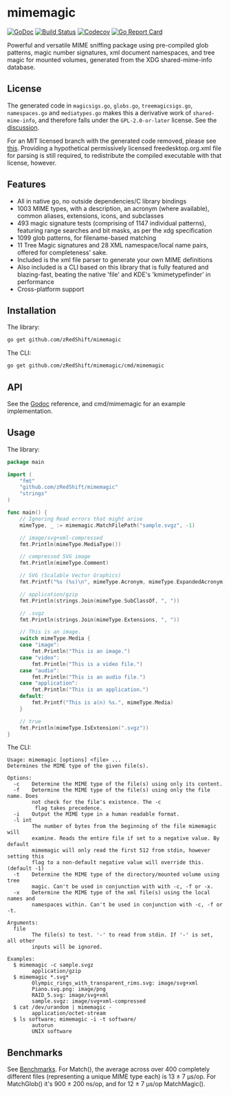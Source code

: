 mimemagic
=========
[![GoDoc](https://godoc.org/github.com/zRedShift/mimemagic?status.svg)](https://godoc.org/github.com/zRedShift/mimemagic)
[![Build Status](https://travis-ci.org/zRedShift/mimemagic.svg?branch=master)](https://travis-ci.org/zRedShift/mimemagic)
[![Codecov](https://codecov.io/gh/zRedShift/mimemagic/branch/master/graph/badge.svg)](https://codecov.io/gh/zRedShift/mimemagic/)
[![Go Report Card](https://goreportcard.com/badge/github.com/zRedShift/mimemagic)](https://goreportcard.com/report/github.com/zRedShift/mimemagic)

Powerful and versatile MIME sniffing package using pre-compiled glob patterns, magic number signatures, xml document
namespaces, and tree magic for mounted volumes, generated from the XDG shared-mime-info database.

## License

The generated code in `magicsigs.go`, `globs.go`, `treemagicsigs.go`, `namespaces.go` 
and `mediatypes.go` makes this a derivative work of `shared-mime-info`, and therefore falls under the
`GPL-2.0-or-later` license. See the [discussion](https://github.com/zRedShift/mimemagic/issues/4).

For an MIT licensed branch with the generated code  removed, please see 
[this](https://github.com/zRedShift/mimemagic/tree/MIT). Providing a hypothetical permissively licensed
freedesktop.org.xml file for parsing is still required, to redistribute the compiled executable with that license, 
however.

## Features

- All in native go, no outside dependencies/C library bindings
- 1003 MIME types, with a description, an acronym (where available), common aliases, extensions, icons, and 
subclasses
- 493 magic signature tests (comprising of 1147 individual patterns), featuring range searches and bit masks, as per
the xdg specification
- 1099 glob patterns, for filename-based matching
- 11 Tree Magic signatures and 28 XML namespace/local name pairs, offered for completeness' sake.
- Included is the xml file parser to generate your own MIME definitions
- Also included is a CLI based on this library that is fully featured and blazing-fast, beating the native 'file'
and KDE's 'kmimetypefinder' in performance
- Cross-platform support

## Installation

The library:
```bash
go get github.com/zRedShift/mimemagic
```
The CLI:
```bash
go get github.com/zRedShift/mimemagic/cmd/mimemagic
```

## API

See the [Godoc](https://godoc.org/github.com/zRedShift/mimemagic) reference, and cmd/mimemagic for an example
implementation.

## Usage

The library:
```go
package main

import (
	"fmt"
	"github.com/zRedShift/mimemagic"
	"strings"
)

func main() {
	// Ignoring Read errors that might arise
	mimeType, _ := mimemagic.MatchFilePath("sample.svgz", -1)

	// image/svg+xml-compressed
	fmt.Println(mimeType.MediaType())

	// compressed SVG image
	fmt.Println(mimeType.Comment)

	// SVG (Scalable Vector Graphics)
	fmt.Printf("%s (%s)\n", mimeType.Acronym, mimeType.ExpandedAcronym)

	// application/gzip
	fmt.Println(strings.Join(mimeType.SubClassOf, ", "))

	// .svgz
	fmt.Println(strings.Join(mimeType.Extensions, ", "))

	// This is an image.
	switch mimeType.Media {
	case "image":
		fmt.Println("This is an image.")
	case "video":
		fmt.Println("This is a video file.")
	case "audio":
		fmt.Println("This is an audio file.")
	case "application":
		fmt.Println("This is an application.")
	default:
		fmt.Printf("This is a(n) %s.", mimeType.Media)
	}

	// true
	fmt.Println(mimeType.IsExtension(".svgz"))
}
```
The CLI:
```
Usage: mimemagic [options] <file> ...
Determines the MIME type of the given file(s).

Options:
  -c    Determine the MIME type of the file(s) using only its content.
  -f    Determine the MIME type of the file(s) using only the file name. Does
        not check for the file's existence. The -c
         flag takes precedence.
  -i    Output the MIME type in a human readable format.
  -l int
        The number of bytes from the beginning of the file mimemagic will
        examine. Reads the entire file if set to a negative value. By default
        mimemagic will only read the first 512 from stdin, however setting this
        flag to a non-default negative value will override this. (default -1)
  -t    Determine the MIME type of the directory/mounted volume using tree
        magic. Can't be used in conjunction with with -c, -f or -x.
  -x    Determine the MIME type of the xml file(s) using the local names and
        namespaces within. Can't be used in conjunction with -c, -f or -t.

Arguments:
  file
        The file(s) to test. '-' to read from stdin. If '-' is set, all other
        inputs will be ignored.

Examples:
  $ mimemagic -c sample.svgz
    	application/gzip
  $ mimemagic *.svg*
    	Olympic_rings_with_transparent_rims.svg: image/svg+xml
    	Piano.svg.png: image/png
    	RAID_5.svg: image/svg+xml
    	sample.svgz: image/svg+xml-compressed
  $ cat /dev/urandom | mimemagic -
    	application/octet-stream
  $ ls software; mimemagic -i -t software/
    	autorun
    	UNIX software
```

## Benchmarks

See [Benchmarks](https://github.com/zRedShift/mimemagic/blob/master/benchmarks.txt). For Match(), the average across 
over 400 completely different files (representing a unique MIME type each) is 13 ± 7 μs/op. For MatchGlob() it's 900
± 200 ns/op, and for 12 ± 7 μs/op MatchMagic().
